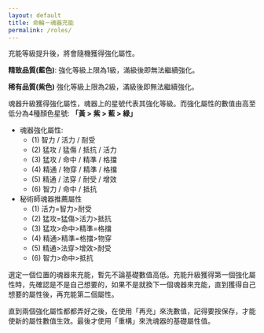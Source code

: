 ```yaml
---
layout: default
title: 命輪－魂器充能
permalink: /roles/
---
```

充能等級提升後，將會隨機獲得強化屬性。

**精致品質(藍色)**: 強化等級上限為1級，滿級後即無法繼續強化。

**稀有品質(紫色)** 強化等級上限為2級，滿級後即無法繼續強化。

魂器升級獲得強化屬性，魂器上的星號代表其強化等級。而強化屬性的數值由高至低分為4種顏色星號: **「黃 > 紫 > 藍 > 綠」**

- 魂器強化屬性:
  - (1) 智力 / 活力 / 耐受
  - (2) 猛攻 / 猛傷 / 抵抗 / 活力
  - (3) 猛攻 / 命中 / 精準 / 格擋
  - (4) 精通 / 物穿 / 精準 / 格擋
  - (5) 精通 / 法穿 / 耐受 / 增效
  - (6) 智力 / 命中 / 抵抗
- 秘術師魂器推薦屬性
  - (1) 活力=智力>耐受
  - (2) 猛攻=猛傷>活力>抵抗
  - (3) 猛攻>命中>精準=格擋
  - (4) 精通>精準=格擋>物穿
  - (5) 精通>法穿>增效>耐受
  - (6) 智力>命中>抵抗

選定一個位置的魂器來充能，暫先不論基礎數值高低。充能升級獲得第一個強化屬性時，先確認是不是自己想要的，如果不是就換下一個魂器來充能，直到獲得自己想要的屬性後，再充能第二個屬性。

直到兩個強化屬性都都弄好之後，在使用「再充」來洗數值，記得要按保存，才能使新的屬性數值生效。最後才使用「重構」來洗魂器的基礎屬性值。
